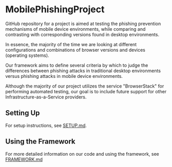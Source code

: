 # MobilePhishingProject
GitHub repository for a project is aimed at testing the phishing prevention mechanisms of mobile device environments, while comparing and contrasting with corresponding versions found in desktop environments.

In essence, the majority of the time we are looking at different configurations and combinations of browser versions and devices (operating systems). 

Our framework aims to define several criteria by which to judge the differences between phishing attacks in traditional desktop environments versus phishing attacks in mobile device environments.

Although the majority of our project utilizes the service "BrowserStack" for performing automated testing, our goal is to include future support for other Infrastructure-as-a-Service providers.

## Setting Up
For setup instructions, see [SETUP.md](./SETUP.md).

## Using the Framework
For more detailed information on our code and using the framework, see [FRAMEWORK.md](./FRAMEWORK.md)
